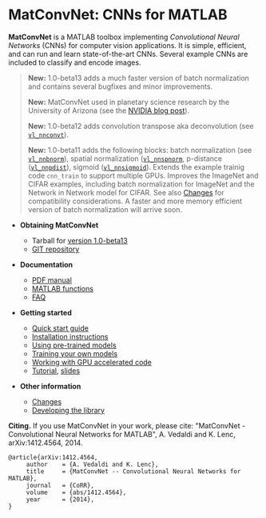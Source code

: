 # MatConvNet: CNNs for MATLAB

**MatConvNet** is a MATLAB toolbox implementing *Convolutional Neural
Networks* (CNNs) for computer vision applications. It is simple,
efficient, and can run and learn state-of-the-art CNNs. Several
example CNNs are included to classify and encode images.

> **New:** 1.0-beta13 adds a much faster version of batch
> normalization and contains several bugfixes and minor improvements.
>
> **New:** MatConvNet used in planetary science research by the
> University of Arizona (see the
> [NVIDIA blog post](http://devblogs.nvidia.com/parallelforall/deep-learning-image-understanding-planetary-science/)).
>
> **New:** 1.0-beta12 adds convolution transpose aka deconvolution
> (see [`vl_nnconvt`](mfiles/vl_nnconvt)).
>
> **New:** 1.0-beta11 adds the following blocks: batch normalization
> (see [`vl_nnbnorm`](mfiles/vl_nnbnorm)), spatial normalization
> ([`vl_nnspnorm`](mfiles/vl_nnspnorm), p-distance
> ([`vl_nnpdist`](mfiles/vl_nnpdist)), sigmoid
> ([`vl_nnsigmoid`](mfiles/vl_nnsigmoid)). Extends the example trainig
> code `cnn_train` to support multiple GPUs. Improves the ImageNet and
> CIFAR examples, including batch normalization for ImageNet and the
> Network in Network model for CIFAR. See also
> [Changes](about/#changes) for compatibility considerations. A faster
> and more memory efficient version of batch normalization will arrive
> soon.

*   **Obtaining MatConvNet**
    - Tarball for [version 1.0-beta13](download/matconvnet-1.0-beta13.tar.gz)
    - [GIT repository](http://www.github.com/vlfeat/matconvnet.git)

*   **Documentation**
    - [PDF manual](matconvnet-manual.pdf)
    - [MATLAB functions](functions.md)
    - [FAQ](faq.md)

*   **Getting started**
    - [Quick start guide](quick.md)
    - [Installation instructions](install.md)
    - [Using pre-trained models](pretrained.md)
    - [Training your own models](training.md)
    - [Working with GPU accelerated code](gpu.md)
    - [Tutorial](http://www.robots.ox.ac.uk/~vgg/practicals/cnn/index.html),
      [slides](http://www.robots.ox.ac.uk/~vedaldi/assets/teach/2015/vedaldi15aims-bigdata-lecture-4-deep-learning-handout.pdf)

*   **Other information**
    - [Changes](about/#changes)
    - [Developing the library](developers.md)

**Citing.** If you use MatConvNet in your work, please cite:
"MatConvNet - Convolutional Neural Networks for MATLAB", A. Vedaldi
and K. Lenc, arXiv:1412.4564, 2014.

    @article{arXiv:1412.4564,
         author    = {A. Vedaldi and K. Lenc},
         title     = {MatConvNet -- Convolutional Neural Networks for MATLAB},
         journal   = {CoRR},
         volume    = {abs/1412.4564},
         year      = {2014},
    }
